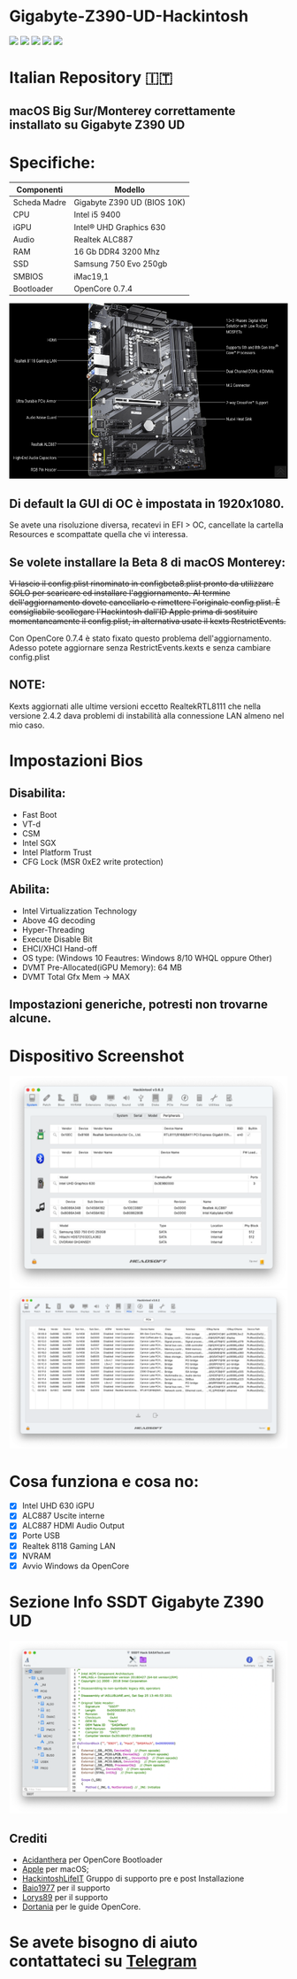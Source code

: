 # Gigabyte-Z390-UD-Hackintosh
[![](https://img.shields.io/badge/Gitter%20HL%20Community-Chat-informational?style=flat&logo=gitter&logoColor=white&color=ed1965)](https://gitter.im/Hackintosh-Life-IT/community)
[![](https://img.shields.io/badge/Repository-SASATech-informational?style=flat&logo=apple&logoColor=white&color=9debeb)](https://github.com/SASA-Tech?tab=repositories)
[![](https://img.shields.io/badge/Telegram-HackintoshLifeIT-informational?style=flat&logo=telegram&logoColor=white&color=5fb659)](https://t.me/HackintoshLife_it)
[![](https://img.shields.io/badge/Facebook-HackintoshLifeIT-informational?style=flat&logo=facebook&logoColor=white&color=3a4dc9)](https://www.facebook.com/hackintoshlife/)
[![](https://img.shields.io/badge/Instagram-HackintoshLifeIT-informational?style=flat&logo=instagram&logoColor=white&color=8a178a)](https://www.instagram.com/hackintoshlife.it_official/)

# Italian Repository 🇮🇹
## macOS Big Sur/Monterey correttamente installato su Gigabyte Z390 UD

# Specifiche:

| Componenti       | Modello                            |
| ---------------- | ---------------------------------- |
| Scheda Madre     | Gigabyte Z390 UD (BIOS 10K)        | 
| CPU              | Intel i5 9400                      | 
| iGPU             | Intel® UHD Graphics 630            |
| Audio            | Realtek ALC887                     |
| RAM              | 16 Gb DDR4 3200 Mhz                |
| SSD              | Samsung 750 Evo 250gb              |
| SMBIOS           | iMac19,1                           |
| Bootloader       | OpenCore 0.7.4                     |

![infodp1](./Screenshot/Mobo.png)

## Di default la GUI di OC è impostata in 1920x1080.
Se avete una risoluzione diversa, recatevi in EFI > OC, cancellate la cartella Resources e scompattate quella che vi interessa.

## Se volete installare la Beta 8 di macOS Monterey:
~~Vi lascio il config.plist rinominato in configbeta8.plist pronto da utilizzare SOLO per scaricare ed installare l'aggiornamento.
Al termine dell'aggiornamento dovete cancellarlo e rimettere l'originale config.plist.
È consigliabile scollegare l'Hackintosh dall'ID Apple prima di sostituire momentaneamente il config.plist, in alternativa usate il kexts RestrictEvents.~~

Con OpenCore 0.7.4 è stato fixato questo problema dell'aggiornamento.
Adesso potete aggiornare senza RestrictEvents.kexts e senza cambiare config.plist

## NOTE:
Kexts aggiornati alle ultime versioni eccetto RealtekRTL8111 che nella versione 2.4.2 dava problemi di instabilità alla connessione LAN almeno nel mio caso.

# Impostazioni Bios

## Disabilita:

- Fast Boot
- VT-d
- CSM
- Intel SGX
- Intel Platform Trust
- CFG Lock (MSR 0xE2 write protection)

## Abilita:

- Intel Virtualizzation Technology
- Above 4G decoding
- Hyper-Threading
- Execute Disable Bit
- EHCI/XHCI Hand-off
- OS type: (Windows 10 Feautres: Windows 8/10 WHQL oppure Other)
- DVMT Pre-Allocated(iGPU Memory): 64 MB
- DVMT Total Gfx Mem → MAX

## Impostazioni generiche, potresti non trovarne alcune.
  
# Dispositivo Screenshot
![infodp1](./Screenshot/Peripherials.png)
![infodp2](./Screenshot/PCIe.png)

# Cosa funziona e cosa no:
- [x] Intel UHD 630 iGPU
- [x] ALC887 Uscite interne
- [x] ALC887 HDMI Audio Output
- [x] Porte USB
- [x] Realtek 8118 Gaming LAN
- [x] NVRAM
- [x] Avvio Windows da OpenCore

# Sezione Info SSDT Gigabyte Z390 UD

![SSDT](./Screenshot/SSDT.png)

## Crediti

- [Acidanthera](https://github.com/acidanthera) per OpenCore Bootloader
- [Apple](https://apple.com) per macOS;
- [HackintoshLifeIT](https://github.com/Hackintoshlifeit) Gruppo di supporto pre e post Installazione
- [Baio1977](https://github.com/Baio1977) per il supporto
- [Lorys89](https://github.com/Lorys89) per il supporto
- [Dortania](https://github.com/dortania) per le guide OpenCore.

# Se avete bisogno di aiuto contattateci su [Telegram](https://t.me/HackintoshLife_it)
